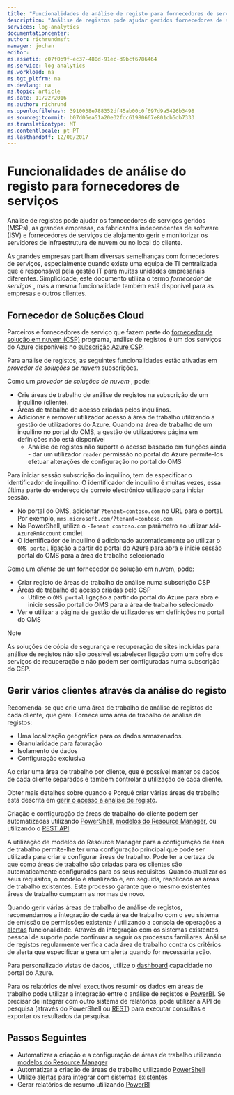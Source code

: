 ```yaml
---
title: "Funcionalidades de análise de registo para fornecedores de serviços | Microsoft Docs"
description: "Análise de registos pode ajudar geridos fornecedores de serviços (MSPs), as grandes empresas, os fabricantes Sofware independentes (ISVs) e fornecedores de serviços de alojamento gerirem e monitorizar os servidores de infraestrutura de nuvem ou no local do cliente."
services: log-analytics
documentationcenter: 
author: richrundmsft
manager: jochan
editor: 
ms.assetid: c07f0b9f-ec37-480d-91ec-d9bcf6786464
ms.service: log-analytics
ms.workload: na
ms.tgt_pltfrm: na
ms.devlang: na
ms.topic: article
ms.date: 11/22/2016
ms.author: richrund
ms.openlocfilehash: 3910038e788352df45ab00c0f697d9a5426b3498
ms.sourcegitcommit: b07d06ea51a20e32fdc61980667e801cb5db7333
ms.translationtype: MT
ms.contentlocale: pt-PT
ms.lasthandoff: 12/08/2017
---
```

# <a name="log-analytics-features-for-service-providers"></a>Funcionalidades de análise do registo para fornecedores de serviços
Análise de registos pode ajudar os fornecedores de serviços geridos (MSPs), as grandes empresas, os fabricantes independentes de software (ISV) e fornecedores de serviços de alojamento gerir e monitorizar os servidores de infraestrutura de nuvem ou no local do cliente. 

As grandes empresas partilham diversas semelhanças com fornecedores de serviços, especialmente quando existe uma equipa de TI centralizada que é responsável pela gestão IT para muitas unidades empresariais diferentes. Simplicidade, este documento utiliza o termo *fornecedor de serviços* , mas a mesma funcionalidade também está disponível para as empresas e outros clientes.

## <a name="cloud-solution-provider"></a>Fornecedor de Soluções Cloud
Parceiros e fornecedores de serviço que fazem parte do [fornecedor de solução em nuvem (CSP)](https://partner.microsoft.com/Solutions/cloud-reseller-overview) programa, análise de registos é um dos serviços do Azure disponíveis no [subscrição Azure CSP](https://docs.microsoft.com/azure/cloud-solution-provider/overview/azure-csp-overview). 

Para análise de registos, as seguintes funcionalidades estão ativadas em *provedor de soluções de nuvem* subscrições.

Como um *provedor de soluções de nuvem* , pode:

* Crie áreas de trabalho de análise de registos na subscrição de um inquilino (cliente).
* Áreas de trabalho de acesso criadas pelos inquilinos. 
* Adicionar e remover utilizador acesso à área de trabalho utilizando a gestão de utilizadores do Azure. Quando na área de trabalho de um inquilino no portal do OMS, a gestão de utilizadores página em definições não está disponível
  * Análise de registos não suporta o acesso baseado em funções ainda - dar um utilizador `reader` permissão no portal do Azure permite-los efetuar alterações de configuração no portal do OMS

Para iniciar sessão subscrição do inquilino, tem de especificar o identificador de inquilino. O identificador de inquilino é muitas vezes, essa última parte do endereço de correio electrónico utilizado para iniciar sessão.

* No portal do OMS, adicionar `?tenant=contoso.com` no URL para o portal. Por exemplo, `mms.microsoft.com/?tenant=contoso.com`
* No PowerShell, utilize o `-Tenant contoso.com` parâmetro ao utilizar `Add-AzureRmAccount` cmdlet
* O identificador de inquilino é adicionado automaticamente ao utilizar o `OMS portal` ligação a partir do portal do Azure para abra e inicie sessão portal do OMS para a área de trabalho selecionado

Como um *cliente* de um fornecedor de solução em nuvem, pode:

* Criar registo de áreas de trabalho de análise numa subscrição CSP
* Áreas de trabalho de acesso criadas pelo CSP
  * Utilize o `OMS portal` ligação a partir do portal do Azure para abra e inicie sessão portal do OMS para a área de trabalho selecionado
* Ver e utilizar a página de gestão de utilizadores em definições no portal do OMS

> [!NOTE]
> As soluções de cópia de segurança e recuperação de sites incluídas para análise de registos não são possível estabelecer ligação com um cofre dos serviços de recuperação e não podem ser configuradas numa subscrição do CSP. 
> 
> 

## <a name="managing-multiple-customers-using-log-analytics"></a>Gerir vários clientes através da análise do registo
Recomenda-se que crie uma área de trabalho de análise de registos de cada cliente, que gere. Fornece uma área de trabalho de análise de registos:

* Uma localização geográfica para os dados armazenados. 
* Granularidade para faturação 
* Isolamento de dados 
* Configuração exclusiva

Ao criar uma área de trabalho por cliente, que é possível manter os dados de cada cliente separados e também controlar a utilização de cada cliente.

Obter mais detalhes sobre quando e Porquê criar várias áreas de trabalho está descrita em [gerir o acesso a análise de registo](log-analytics-manage-access.md#determine-the-number-of-workspaces-you-need).

Criação e configuração de áreas de trabalho do cliente podem ser automatizadas utilizando [PowerShell](log-analytics-powershell-workspace-configuration.md), [modelos do Resource Manager](log-analytics-template-workspace-configuration.md), ou utilizando o [REST API](https://www.nuget.org/packages/Microsoft.Azure.Management.OperationalInsights/).

A utilização de modelos do Resource Manager para a configuração de área de trabalho permite-lhe ter uma configuração principal que pode ser utilizada para criar e configurar áreas de trabalho. Pode ter a certeza de que como áreas de trabalho são criadas para os clientes são automaticamente configurados para os seus requisitos. Quando atualizar os seus requisitos, o modelo é atualizado e, em seguida, reaplicada as áreas de trabalho existentes. Este processo garante que o mesmo existentes áreas de trabalho cumpram as normas de novo.    

Quando gerir várias áreas de trabalho de análise de registos, recomendamos a integração de cada área de trabalho com o seu sistema de emissão de permissões existente / utilizando a consola de operações a [alertas](log-analytics-alerts.md) funcionalidade. Através da integração com os sistemas existentes, pessoal de suporte pode continuar a seguir os processos familiares. Análise de registos regularmente verifica cada área de trabalho contra os critérios de alerta que especificar e gera um alerta quando for necessária ação.

Para personalizado vistas de dados, utilize o [dashboard](../azure-portal/azure-portal-dashboards.md) capacidade no portal do Azure.  

Para os relatórios de nível executivos resumir os dados em áreas de trabalho pode utilizar a integração entre o análise de registos e [PowerBI](log-analytics-powerbi.md). Se precisar de integrar com outro sistema de relatórios, pode utilizar a API de pesquisa (através do PowerShell ou [REST](log-analytics-log-search-api.md)) para executar consultas e exportar os resultados da pesquisa.

## <a name="next-steps"></a>Passos Seguintes
* Automatizar a criação e a configuração de áreas de trabalho utilizando [modelos do Resource Manager](log-analytics-template-workspace-configuration.md)
* Automatizar a criação de áreas de trabalho utilizando [PowerShell](log-analytics-powershell-workspace-configuration.md) 
* Utilize [alertas](log-analytics-alerts.md) para integrar com sistemas existentes
* Gerar relatórios de resumo utilizando [PowerBI](log-analytics-powerbi.md)

